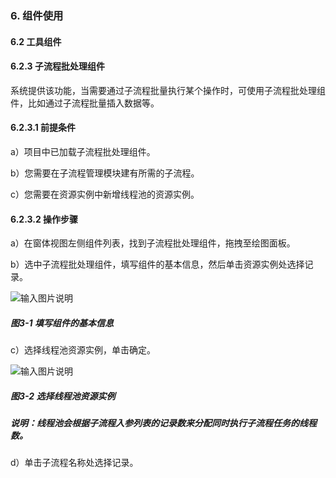 ### 6. 组件使用

#### 6.2 工具组件

#### 6.2.3 子流程批处理组件

系统提供该功能，当需要通过子流程批量执行某个操作时，可使用子流程批处理组件，比如通过子流程批量插入数据等。

#### 6.2.3.1 前提条件

a）项目中已加载子流程批处理组件。

b）您需要在子流程管理模块建有所需的子流程。

c）您需要在资源实例中新增线程池的资源实例。

#### 6.2.3.2 操作步骤

a）在窗体视图左侧组件列表，找到子流程批处理组件，拖拽至绘图面板。

b）选中子流程批处理组件，填写组件的基本信息，然后单击资源实例处选择记录。

![输入图片说明](../../../../images/SoFlu%EF%BC%88%E5%90%8E%E7%AB%AF%EF%BC%89%E5%BC%80%E5%8F%91%E5%B9%B3%E5%8F%B0/1.%20%E6%9C%80%E6%96%B0%E7%89%88%E6%9C%AC%20-%20%E6%9B%B4%E6%96%B0%E6%97%A5%E6%9C%9F%20-%202022.10.08/6.%20%E7%BB%84%E4%BB%B6%E4%BD%BF%E7%94%A8/2.%20%E5%B7%A5%E5%85%B7%E7%BB%84%E4%BB%B6/3-1.png)

##### 图3-1 填写组件的基本信息

c）选择线程池资源实例，单击确定。

![输入图片说明](../../../../images/SoFlu%EF%BC%88%E5%90%8E%E7%AB%AF%EF%BC%89%E5%BC%80%E5%8F%91%E5%B9%B3%E5%8F%B0/1.%20%E6%9C%80%E6%96%B0%E7%89%88%E6%9C%AC%20-%20%E6%9B%B4%E6%96%B0%E6%97%A5%E6%9C%9F%20-%202022.10.08/6.%20%E7%BB%84%E4%BB%B6%E4%BD%BF%E7%94%A8/2.%20%E5%B7%A5%E5%85%B7%E7%BB%84%E4%BB%B6/3-2.png)

##### 图3-2 选择线程池资源实例

##### 说明：线程池会根据子流程入参列表的记录数来分配同时执行子流程任务的线程数。

d）单击子流程名称处选择记录。
